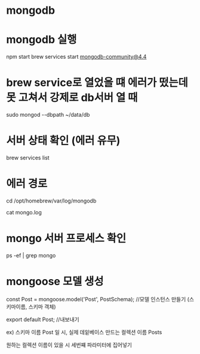 # mongodb

# mongodb 실행
npm start
brew services start mongodb-community@4.4

# brew service로 열었을 떄 에러가 떴는데 못 고쳐서 강제로 db서버 열 때
sudo mongod --dbpath ~/data/db

# 서버 상태 확인 (에러 유무)
brew services list

# 에러 경로
cd /opt/homebrew/var/log/mongodb

cat mongo.log

# mongo 서버 프로세스 확인
ps -ef | grep mongo

# mongoose 모델 생성 

const Post = mongoose.model('Post', PostSchema); //모델 인스턴스 만들기 (스키마이름, 스키마 객체)

export default Post; //내보내기

ex) 스키마 이름 Post 일 시, 실제 데잍베이스 만드는 컬렉션 이름 Posts

원하는 컬렉션 이름이 있을 시 세번쨰 파라미터에 집어넣기